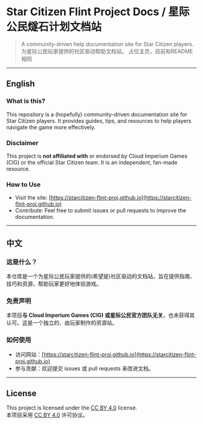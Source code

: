 # Star Citizen Flint Project Docs / 星际公民燧石计划文档站

> A community-driven help documentation site for Star Citizen players.  
> 为星际公民玩家提供的社区驱动帮助文档站。
> 占位主页，目前和README相同

---

## **English**

### What is this?
This repository is a (hopefully) community-driven documentation site for Star Citizen players. It provides guides, tips, and resources to help players navigate the game more effectively.  

### Disclaimer  
This project is **not affiliated with** or endorsed by Cloud Imperium Games (CIG) or the official Star Citizen team. It is an independent, fan-made resource.  

### How to Use
- Visit the site: [https://starcitizen-flint-proj.github.io](https://starcitizen-flint-proj.github.io)  
- Contribute: Feel free to submit issues or pull requests to improve the documentation.  

---

## **中文**

### 这是什么？
本仓库是一个为星际公民玩家提供的(希望是)社区驱动的文档站，旨在提供指南、技巧和资源，帮助玩家更好地体验游戏。  

### 免责声明  
本项目**与 Cloud Imperium Games (CIG) 或星际公民官方团队无关**，也未获得其认可。这是一个独立的、由玩家制作的资源站。  

### 如何使用
- 访问网站：[https://starcitizen-flint-proj.github.io](https://starcitizen-flint-proj.github.io)  
- 参与贡献：欢迎提交 issues 或 pull requests 来改进文档。  

---

## **License**
This project is licensed under the [CC BY 4.0](https://creativecommons.org/licenses/by/4.0/) license.  
本项目采用 [CC BY 4.0](https://creativecommons.org/licenses/by/4.0/) 许可协议。
